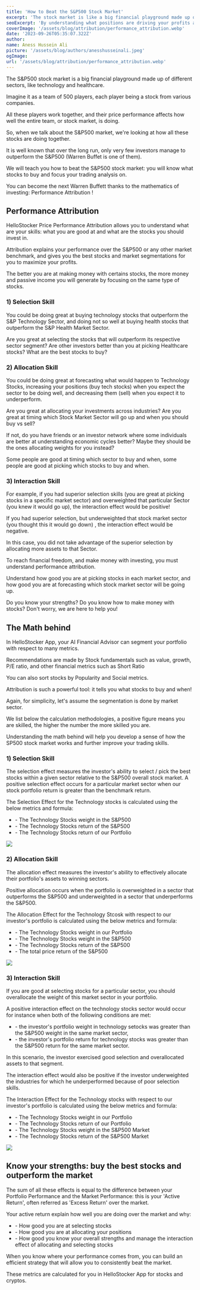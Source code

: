 ```yaml
---
title: 'How to Beat the S&P500 Stock Market'
excerpt: 'The stock market is like a big financial playground made up of different industries, like technology and healthcare. Imagine it as a team of 500 players, each player being a stock from various companies. All these players work together, and their performance affects how well the entire team, or market, is doing. Performance Attribution Analytics tell you what Industries and Stocks you should Buy. Did you miss on Tesla, Nvidia and Roblox? We will teach you how to become the next Warren Buffett and beat the stock market.'
seoExcerpt: 'By understanding what positions are driving your profits and practising with Virtual Trading, you can become the next Warren Buffett and learn how to beat the stock market.'
coverImage: '/assets/blog/attribution/performance_attribution.webp'
date: '2023-09-26T05:35:07.322Z'
author:
name: Aness Hussein Ali
picture: '/assets/blog/authors/anesshusseinali.jpeg'
ogImage:
url: '/assets/blog/attribution/performance_attribution.webp'
---
```



The S&P500 stock market is a big financial playground made up of different sectors, like technology and healthcare.

Imagine it as a team of 500 players, each player being a stock from various companies.

All these players work together, and their price performance affects how well the entire team, or stock market, is doing.

So, when we talk about the S&P500 market, we're looking at how all these stocks are doing together.

It is well known that over the long run, only very few investors manage to outperform the S&P500 (Warren Buffet is one of them).

We will teach you how to beat the S&P500 stock market: you will know what stocks to buy and focus your trading analysis on.

You can become the next Warren Buffett thanks to the mathematics of investing: Performance Attribution !

## **Performance Attribution**


HelloStocker Price Performance Attribution allows you to understand what are your skills: what you are good at and what are the stocks you should invest in.

Attribution explains your performance over the S&P500 or any other market benchmark, and gives you the best stocks and market segmentations for you to maximize your profits.

The better you are at making money with certains stocks, the more money and passive income you will generate by focusing on the same type of stocks.

### **1) Selection Skill**

You could be doing great at buying technology stocks that outperform the S&P Technology Sector, and doing not so well at buying health stocks that outperform the S&P Health Market Sector.

Are you great at selecting the stocks that will outperform its respective sector segment? Are other investors better than you at picking Healthcare stocks? What are the best stocks to buy?

### **2) Allocation Skill**

You could be doing great at forecasting what would happen to Technology Stocks, increasing your positions (buy tech stocks) when you expect the sector to be doing well, and decreasing them (sell) when you expect it to underperform.

Are you great at allocating your investments across industries? Are you great at timing which Stock Market Sector will go up and when you should buy vs sell?

If not, do you have friends or an investor network where some individuals are better at understanding economic cycles better? Maybe they should be the ones allocating weights for you instead?

Some people are good at timing which sector to buy and when, some people are good at picking which stocks to buy and when.

### **3) Interaction Skill**

For example, if you had superior selection skills (you are great at picking stocks in a specific market sector) and overweighted that particular Sector (you knew it would go up), the interaction effect would be positive!

If you had superior selection, but underweighted that stock market sector (you thought this it would go down) , the interaction effect would be negative.

In this case, you did not take advantage of the superior selection by allocating more assets to that Sector.

To reach financial freedom, and make money with investing, you must understand performance attribution.

Understand how good you are at picking stocks in each market sector, and how good you are at forecasting which stock market sector will be going up.

Do you know your strengths? Do you know how to make money with stocks? Don't worry, we are here to help you!


## **The Math behind**

In HelloStocker App, your AI Financial Advisor can segment your portfolio with respect to many metrics.

Recommendations are made by Stock fundamentals such as value, growth, P/E ratio, and other financial metrics such as Short Ratio

You can also sort stocks by Popularity and Social metrics.

Attribution is such a powerful tool: it tells you what stocks to buy and when!

Again, for simplicity, let's assume the segmentation is done by market sector.

We list below the calculation methodologies, a positive figure means you are skilled, the higher the number the more skilled you are.

Understanding the math behind will help you develop a sense of how the SP500 stock market works and further improve your trading skills.


### **1) Selection Skill**



The selection effect measures the investor's ability to select / pick the best stocks within a given
sector relative to the S&P500 overall stock market. A positive selection effect occurs for a particular market sector when our stock portfolio return is greater than the benchmark return.


The Selection Effect for the Technology stocks is calculated using the below metrics and formula:



* \-  The Technology Stocks weight in the S&P500
* \-  The Technology Stocks return of the S&P500
* \-  The Technology Stocks return of our Portfolio

![](/assets/blog/attribution/attributionselectionskills.png)

### **2) Allocation Skill**


The allocation effect measures the investor's ability to effectively allocate their portfolio's assets to winning sectors.

Positive allocation occurs when the portfolio is overweighted in a sector that outperforms the S&P500 and underweighted in a sector that underperforms the S&P500.

The Allocation Effect for the Technology Stcosk with respect to our investor's portfolio is calculated using the below metrics and formula:

* \-  The Technology Stocks weight in our Portfolio
* \-  The Technology Stocks weight in the S&P500
* \-  The Technology Stocks return of the S&P500
* \-  The total price return of the S&P500

![](/assets/blog/attribution/attributionallocationskill.png)


### **3) Interaction Skill**


If you are good at selecting stocks for a particular sector, you should overallocate the weight of this market sector in your portfolio.

A positive interaction effect on the technology stocks sector would occur for instance when both of the following conditions are met:

* \-  the investor's portfolio weight in technology setocks was greater than the S&P500 weight in the same market sector,
* \-  the investor's portfolio return for technology stocks was greater than the S&P500 return for the same market sector.

In this scenario, the investor exercised good selection and overallocated assets to that segment.

The interaction effect would also be positive if the investor underweighted the industries for which he underperformed because of poor selection skills.

The Interaction Effect for the Technology stocks with respect to our investor's portfolio is calculated using the below metrics and formula:



* \-  The Technology Stocks weight in our Portfolio
* \-  The Technology Stocks return of our Portfolio
* \-  The Technology Stocks weight in the S&P500 Market
* \-  The Technology Stocks return of the S&P500 Market

![](/assets/blog/attribution/attributioninteractionskills.png)


## **Know your strengths: buy the best stocks and outperform the market**

The sum of all these effects is equal to the difference between your Portfolio Performance and the Market Performance: this is your 'Active Return', often referred as 'Excess Return' over the market.

Your active return explain how well you are doing over the market and why:

* \-  How good you are at selecting stocks
* \-  How good you are at allocating your positions
* \-  How good you know your overall strengths and manage the interaction effect of allocating and selecting stocks

When you know where your performance comes from, you can build an efficient strategy that will allow you to consistently beat the market.

These metrics are calculated for you in HelloStocker App for stocks and cryptos.








